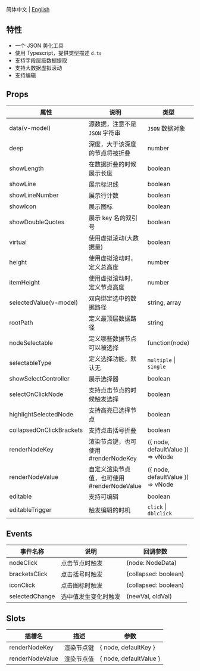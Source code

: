 简体中文 | [English](./README.md)

## 特性

- 一个 JSON 美化工具
- 使用 Typescript，提供类型描述 `d.ts`
- 支持字段层级数据提取
- 支持大数据虚拟滚动
- 支持编辑

## Props

| 属性                     | 说明                                        | 类型                              | 默认值        |
| ------------------------ | ------------------------------------------- | --------------------------------- | ------------- |
| data(v-model)            | 源数据，注意不是 `JSON` 字符串              | `JSON` 数据对象                   | -             |
| deep                     | 深度，大于该深度的节点将被折叠              | number                            | Infinity      |
| showLength               | 在数据折叠的时候展示长度                    | boolean                           | false         |
| showLine                 | 展示标识线                                  | boolean                           | true          |
| showLineNumber           | 展示行计数                                  | boolean                           | false         |
| showIcon                 | 展示图标                                    | boolean                           | false         |
| showDoubleQuotes         | 展示 key 名的双引号                         | boolean                           | true          |
| virtual                  | 使用虚拟滚动(大数据量)                      | boolean                           | false         |
| height                   | 使用虚拟滚动时，定义总高度                  | number                            | 400           |
| itemHeight               | 使用虚拟滚动时，定义节点高度                | number                            | 20            |
| selectedValue(v-model)   | 双向绑定选中的数据路径                      | string, array                     | string, array |
| rootPath                 | 定义最顶层数据路径                          | string                            | `root`        |
| nodeSelectable           | 定义哪些数据节点可以被选择                  | function(node)                    | -             |
| selectableType           | 定义选择功能，默认无                        | `multiple` \| `single`            | -             |
| showSelectController     | 展示选择器                                  | boolean                           | false         |
| selectOnClickNode        | 支持点击节点的时候触发选择                  | boolean                           | true          |
| highlightSelectedNode    | 支持高亮已选择节点                          | boolean                           | true          |
| collapsedOnClickBrackets | 支持点击括号折叠                            | boolean                           | true          |
| renderNodeKey            | 渲染节点键，也可使用 #renderNodeKey    | ({ node, defaultValue }) => vNode | -             |
| renderNodeValue          | 自定义渲染节点值，也可使用 #renderNodeValue | ({ node, defaultValue }) => vNode | -             |
| editable                 | 支持可编辑                                  | boolean                           | false         |
| editableTrigger          | 触发编辑的时机                              | `click` \| `dblclick`             | `click`       |

## Events

| 事件名称       | 说明                 | 回调参数             |
| -------------- | -------------------- | -------------------- |
| nodeClick      | 点击节点时触发       | (node: NodeData)     |
| bracketsClick  | 点击括号时触发       | (collapsed: boolean) |
| iconClick      | 点击图标时触发       | (collapsed: boolean) |
| selectedChange | 选中值发生变化时触发 | (newVal, oldVal)     |

## Slots

| 插槽名          | 描述       | 参数                   |
| --------------- | ---------- | ---------------------- |
| renderNodeKey | 渲染节点键 | { node, defaultKey } |
| renderNodeValue | 渲染节点值 | { node, defaultValue } |
